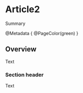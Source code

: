 # Article2

Summary

@Metadata {
    @PageColor(green)
}

## Overview

Text

### Section header

Text
